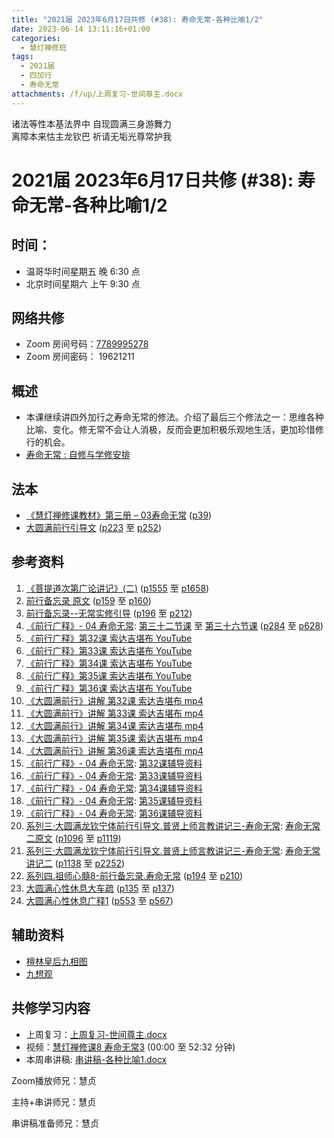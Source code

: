 ```yaml
---
title: "2021届 2023年6月17日共修 (#38): 寿命无常-各种比喻1/2"
date: 2023-06-14 13:11:16+01:00
categories:
  - 慧灯禅修班
tags:
  - 2021届
  - 四加行
  - 寿命无常
attachments: /f/up/上周复习-世间尊主.docx
---
```

<!--StartFragment-->

诸法等性本基法界中 自现圆满三身游舞力\
离障本来怙主龙钦巴 祈请无垢光尊常护我

# 2021届 2023年6月17日共修 (#38): 寿命无常-各种比喻1/2

<!--EndFragment-->

## 时间：

* 温哥华时间星期五 晚 6:30 点
* 北京时间星期六 上午 9:30 点

## 网络共修

* Zoom 房间号码：[7789995278](https://us02web.zoom.us/j/7789995278?pwd=VjZmbWJFY2k2K0E5RVB2cTNIQmhqUT09)
* Zoom 房间密码： 19621211

## 概述

* 本课继续讲四外加行之寿命无常的修法。介绍了最后三个修法之一：思维各种比喻、变化。修无常不会让人消极，反而会更加积极乐观地生活，更加珍惜修行的机会。
* [寿命无常 : 自修与学修安排](https://fohuifayu.com/index.php/huideng-jiangtang/chanxiuke/zen-03/8653-zen03-smwc?title=)

## 法本

* [《慧灯禅修课教材》第三册 – 03寿命无常](https://huidengchanxiu.net/books/b3/3-03) ([p39](https://huidengchanxiu.net/books/b3/3-03/#p39))
* [大圆满前行引导文](https://huidengchanxiu.net/books/dymqx) ([p223](https://huidengchanxiu.net/books/dymqx#p223) 至 [p252](https://huidengchanxiu.net/books/dymqx#p252))

## 参考资料

1. [《菩提道次第广论讲记》(二)](https://huidengchanxiu.net/refs/ptdcdgl/2) ([p1555](https://huidengchanxiu.net/refs/ptdcdgl/2/#p1555) 至 [p1658](https://huidengchanxiu.net/refs/ptdcdgl/2#p1658))
2. [前行备忘录 原文](https://huidengchanxiu.net/refs/qxbwl/) ([p159](https://huidengchanxiu.net/refs/qxbwl/#p159) 至 [p160](https://huidengchanxiu.net/refs/qxbwl/#p160))
3. [前行备忘录--无常实修引导](https://huidengchanxiu.net/refs/qxbwl/qxxl4-02wc)  ([p196](https://huidengchanxiu.net/refs/qxbwl/qxxl4-02wc#p196) 至 [p212](https://huidengchanxiu.net/refs/qxbwl/qxxl4-02wc#p212))
4. [《前行广释》- 04 寿命无常](https://huidengchanxiu.net/refs/qxgs/qxgs-04wc): [第三十二节课](https://huidengchanxiu.net/refs/qxgs/qxgs-04wc/#%E7%AC%AC%E4%B8%89%E5%8D%81%E4%BA%8C%E8%8A%82%E8%AF%BE) 至 [第三十六节课](https://huidengchanxiu.net/refs/qxgs/qxgs-04wc/#%E7%AC%AC%E4%B8%89%E5%8D%81%E5%85%AD%E8%8A%82%E8%AF%BE) ([p284](https://huidengchanxiu.net/refs/qxgs/qxgs-04wc#p284) 至 [p628](https://huidengchanxiu.net/refs/qxgs/qxgs-04wc/#p628))
5. [《前行广释》第32课 索达吉堪布 YouTube](https://www.youtube.com/watch?v=0N0tVlbxjjs&list=PLAnEIprIVklfWTKX6X1gI9eR_phiB8B4b&index=34)
6. [《前行广释》第33课 索达吉堪布 YouTube](https://www.youtube.com/watch?v=atg8VlhjTCA&list=PLHUvfASP8Aiy5nWhT5AqWKEvIsYJpDC1h&index=5)
7. [《前行广释》第34课 索达吉堪布 YouTube](https://www.youtube.com/watch?v=J54sDw7M9ls&list=PLAnEIprIVklfWTKX6X1gI9eR_phiB8B4b&index=35)
8. [《前行广释》第35课 索达吉堪布 YouTube](https://www.youtube.com/watch?v=3jPfZdjYeIg&list=PLAnEIprIVklfWTKX6X1gI9eR_phiB8B4b&index=36)
9. [《前行广释》第36课 索达吉堪布 YouTube](https://www.youtube.com/watch?v=zmA4mFkskdo&list=PLAnEIprIVklfWTKX6X1gI9eR_phiB8B4b&index=37)
10. [《大圆满前行》讲解 第32课 索达吉堪布 mp4](https://s3.ap-northeast-1.wasabisys.com/hdcx/jmy/007-%E5%A4%A7%E5%9C%86%E6%BB%A1%E5%89%8D%E8%A1%8C%E5%B9%BF%E9%87%8A/007-%E5%89%8D%E8%A1%8C%E5%B9%BF%E9%87%8A%E8%A7%86%E9%A2%91/%e3%80%8a%e5%a4%a7%e5%9c%86%e6%bb%a1%e5%89%8d%e8%a1%8c%e3%80%8b%e8%ae%b2%e8%a7%a3%e7%ac%ac32%e8%af%be.mp4)
11. [《大圆满前行》讲解 第33课 索达吉堪布 mp4](https://s3.ap-northeast-1.wasabisys.com/hdcx/jmy/007-%E5%A4%A7%E5%9C%86%E6%BB%A1%E5%89%8D%E8%A1%8C%E5%B9%BF%E9%87%8A/007-%E5%89%8D%E8%A1%8C%E5%B9%BF%E9%87%8A%E8%A7%86%E9%A2%91/%e3%80%8a%e5%a4%a7%e5%9c%86%e6%bb%a1%e5%89%8d%e8%a1%8c%e3%80%8b%e8%ae%b2%e8%a7%a3%e7%ac%ac33%e8%af%be.mp4)
12. [《大圆满前行》讲解 第34课 索达吉堪布 mp4](https://s3.ap-northeast-1.wasabisys.com/hdcx/jmy/007-%E5%A4%A7%E5%9C%86%E6%BB%A1%E5%89%8D%E8%A1%8C%E5%B9%BF%E9%87%8A/007-%E5%89%8D%E8%A1%8C%E5%B9%BF%E9%87%8A%E8%A7%86%E9%A2%91/%e3%80%8a%e5%a4%a7%e5%9c%86%e6%bb%a1%e5%89%8d%e8%a1%8c%e3%80%8b%e8%ae%b2%e8%a7%a3%e7%ac%ac34%e8%af%be.mp4)
13. [《大圆满前行》讲解 第35课 索达吉堪布 mp4](https://s3.ap-northeast-1.wasabisys.com/hdcx/jmy/007-%E5%A4%A7%E5%9C%86%E6%BB%A1%E5%89%8D%E8%A1%8C%E5%B9%BF%E9%87%8A/007-%E5%89%8D%E8%A1%8C%E5%B9%BF%E9%87%8A%E8%A7%86%E9%A2%91/%e3%80%8a%e5%a4%a7%e5%9c%86%e6%bb%a1%e5%89%8d%e8%a1%8c%e3%80%8b%e8%ae%b2%e8%a7%a3%e7%ac%ac35%e8%af%be.mp4)
14. [《大圆满前行》讲解 第36课 索达吉堪布 mp4](https://s3.ap-northeast-1.wasabisys.com/hdcx/jmy/007-%E5%A4%A7%E5%9C%86%E6%BB%A1%E5%89%8D%E8%A1%8C%E5%B9%BF%E9%87%8A/007-%E5%89%8D%E8%A1%8C%E5%B9%BF%E9%87%8A%E8%A7%86%E9%A2%91/%e3%80%8a%e5%a4%a7%e5%9c%86%e6%bb%a1%e5%89%8d%e8%a1%8c%e3%80%8b%e8%ae%b2%e8%a7%a3%e7%ac%ac36%e8%af%be.mp4)
15. [《前行广释》- 04 寿命无常](https://huidengchanxiu.net/refs/qxgs/fudao/qxgsfd-04wc): [第32课辅导资料](https://huidengchanxiu.net/refs/qxgs/fudao/qxgsfd-04wc/#%E5%89%8D%E8%A1%8C%E5%B9%BF%E9%87%8A%E7%AC%AC32%E8%AF%BE%E8%BE%85%E5%AF%BC%E8%B5%84%E6%96%99)
16. [《前行广释》- 04 寿命无常](https://huidengchanxiu.net/refs/qxgs/fudao/qxgsfd-04wc): [第33课辅导资料](https://huidengchanxiu.net/refs/qxgs/fudao/qxgsfd-04wc/#%E5%89%8D%E8%A1%8C%E5%B9%BF%E9%87%8A%E7%AC%AC33%E8%AF%BE%E8%BE%85%E5%AF%BC%E8%B5%84%E6%96%99)
17. [《前行广释》- 04 寿命无常](https://huidengchanxiu.net/refs/qxgs/fudao/qxgsfd-04wc): [第34课辅导资料](https://huidengchanxiu.net/refs/qxgs/fudao/qxgsfd-04wc/#%E5%89%8D%E8%A1%8C%E5%B9%BF%E9%87%8A%E7%AC%AC34%E8%AF%BE%E8%BE%85%E5%AF%BC%E8%B5%84%E6%96%99)
18. [《前行广释》- 04 寿命无常](https://huidengchanxiu.net/refs/qxgs/fudao/qxgsfd-04wc): [第35课辅导资料](https://huidengchanxiu.net/refs/qxgs/fudao/qxgsfd-04wc/#%E5%89%8D%E8%A1%8C%E5%B9%BF%E9%87%8A%E7%AC%AC35%E8%AF%BE%E8%BE%85%E5%AF%BC%E8%B5%84%E6%96%99)
19. [《前行广释》- 04 寿命无常](https://huidengchanxiu.net/refs/qxgs/fudao/qxgsfd-04wc): [第36课辅导资料](https://huidengchanxiu.net/refs/qxgs/fudao/qxgsfd-04wc/#%E5%89%8D%E8%A1%8C%E5%B9%BF%E9%87%8A%E7%AC%AC36%E8%AF%BE%E8%BE%85%E5%AF%BC%E8%B5%84%E6%96%99)
20. [系列三·大圆满龙钦宁体前行引导文.普贤上师言教讲记三-寿命无常](https://huidengchanxiu.net/refs/xmfw/s3-ydw3-smwc): [寿命无常二原文](https://huidengchanxiu.net/refs/xmfw/s3-ydw3-smwc/#%E5%AF%BF%E5%91%BD%E6%97%A0%E5%B8%B8%E4%BA%8C%E5%8E%9F%E6%96%87) ([p1096](https://huidengchanxiu.net/refs/xmfw/s3-ydw3-smwc/#p1096) 至 [p1119](https://huidengchanxiu.net/refs/xmfw/s3-ydw3-smwc/#p1119))
21. [系列三·大圆满龙钦宁体前行引导文.普贤上师言教讲记三-寿命无常](https://huidengchanxiu.net/refs/xmfw/s3-ydw3-smwc): [寿命无常讲记二](https://huidengchanxiu.net/refs/xmfw/s3-ydw3-smwc/#%E5%AF%BF%E5%91%BD%E6%97%A0%E5%B8%B8%E8%AE%B2%E8%AE%B0-%E4%BA%8C) ([p1138](https://huidengchanxiu.net/refs/xmfw/s3-ydw3-smwc/#p1138) 至 [p2252](https://huidengchanxiu.net/refs/xmfw/s3-ydw3-smwc/#p2252))
22. [系列四.祖师心髓8-前行备忘录.寿命无常](https://huidengchanxiu.net/refs/xmfw/s4-zsxs8-qxbwl-smwc) ([p194](https://huidengchanxiu.net/refs/xmfw/s4-zsxs8-qxbwl-smwc#p194) 至 [p210](https://huidengchanxiu.net/refs/xmfw/s4-zsxs8-qxbwl-smwc#p210))
23. [大圆满心性休息大车疏](https://huidengchanxiu.net/refs/dymxxxx/dymxxxx-dcs) ([p135](https://huidengchanxiu.net/refs/dymxxxx/dymxxxx-dcs#p135) 至 [p137](https://huidengchanxiu.net/refs/dymxxxx/dymxxxx-dcs/#p137))
24. [大圆满心性休息广释1](https://huidengchanxiu.net/refs/dymxxxx/dymxxxx-gs1) ([p553](https://huidengchanxiu.net/refs/dymxxxx/dymxxxx-gs1#p553) 至 [p567](https://huidengchanxiu.net/refs/dymxxxx/dymxxxx-gs1/#p567))

## 辅助资料

* [檀林皇后九相图](https://www.sohu.com/a/165788255_542048)
* [九想观](http://fodizi.net/qt/dazhaofashi/17939.html)

## **共修学习内容**

* 上周复习：[上周复习-世间尊主.docx](/f/up/上周复习-世间尊主.docx)
* 视频：[](https://fohuifayu.com/index.php/huideng-jiangtang/chanxiuke/zen-03/658-l15076)[慧灯禅修课8 寿命无常3](https://fohuifayu.com/index.php/huideng-jiangtang/chanxiuke/zen-03/659-l15077) (00:00 至 52:32 分钟)
* 本周串讲稿: [串讲稿-各种比喻1.docx](/f/up/串讲稿-各种比喻1.docx)

Zoom播放师兄：慧贞

主持+串讲师兄：慧贞

串讲稿准备师兄：慧贞

<!--EndFragment-->